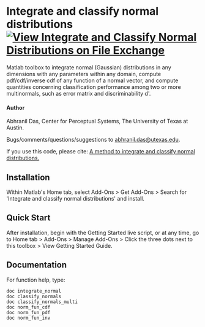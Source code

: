 # Integrate and classify normal distributions [![View Integrate and Classify Normal Distributions on File Exchange](https://www.mathworks.com/matlabcentral/images/matlab-file-exchange.svg)](https://www.mathworks.com/matlabcentral/fileexchange/84973-integrate-and-classify-normal-distributions)
Matlab toolbox to integrate normal (Gaussian) distributions in any dimensions with any parameters within any domain, compute pdf/cdf/inverse cdf of any function of a normal vector, and compute quantities concerning classification performance among two or more multinormals, such as error matrix and discriminability d'.

#### Author
Abhranil Das, Center for Perceptual Systems, The University of Texas at Austin.

Bugs/comments/questions/suggestions to abhranil.das@utexas.edu.

If you use this code, please cite: [A method to integrate and classify normal distributions.](https://arxiv.org/abs/2012.14331)

## Installation
Within Matlab's Home tab, select Add-Ons > Get Add-Ons > Search for 'Integrate and classify normal distributions' and install.

## Quick Start
After installation, begin with the Getting Started live script, or at any time, go to Home tab > Add-Ons > Manage Add-Ons > Click the three dots next to this toolbox > View Getting Started Guide.

## Documentation
For function help, type:

    doc integrate_normal
    doc classify_normals
    doc classify_normals_multi
    doc norm_fun_cdf
    doc norm_fun_pdf
    doc norm_fun_inv
